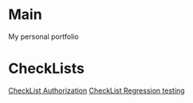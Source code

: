 # Main
My personal portfolio
# CheckLists
[CheckList Authorization](https://docs.google.com/spreadsheets/d/1HR0N02W02UdHlGctv2hEoY9uVI6PceVOxO5JsSqWEao/edit#gid=0)
[CheckList Regression testing](https://docs.google.com/spreadsheets/d/1TAzZQXjGbXV9RM1sY9lj0E7DePLXdgT9q6_CwEJXzfc/edit#gid=0)
